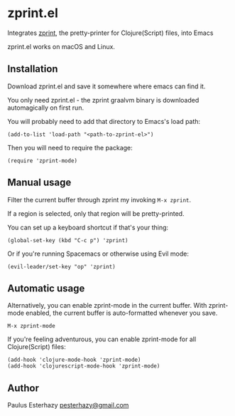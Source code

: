 # zprint.el

Integrates [zprint](https://github.com/kkinnear/zprint), the pretty-printer for Clojure(Script) files, into Emacs

zprint.el works on macOS and Linux.

## Installation

Download zprint.el and save it somewhere where emacs can find it.

You only need zprint.el - the zprint graalvm binary is downloaded automagically on first run.

You will probably need to add that directory to Emacs's load path:

```
(add-to-list 'load-path "<path-to-zprint-el>")
```

Then you will need to require the package:

```
(require 'zprint-mode)
```

## Manual usage

Filter the current buffer through zprint my invoking `M-x zprint`.

If a region is selected, only that region will be pretty-printed.

You can set up a keyboard shortcut if that's your thing:

```
(global-set-key (kbd "C-c p") 'zprint)
```

Or if you're running Spacemacs or otherwise using Evil mode:

```
(evil-leader/set-key "op" 'zprint)
```

## Automatic usage

Alternatively, you can enable zprint-mode in the current buffer. With zprint-mode enabled, the current buffer is auto-formatted whenever you save.

```
M-x zprint-mode
```

If you're feeling adventurous, you can enable zprint-mode for all Clojure(Script) files:

```
(add-hook 'clojure-mode-hook 'zprint-mode)
(add-hook 'clojurescript-mode-hook 'zprint-mode)
```

## Author

Paulus Esterhazy <pesterhazy@gmail.com>
